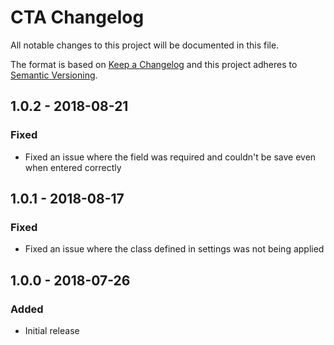 # CTA Changelog

All notable changes to this project will be documented in this file.

The format is based on [Keep a Changelog](http://keepachangelog.com/) and this project adheres to [Semantic Versioning](http://semver.org/).

## 1.0.2 - 2018-08-21
### Fixed
- Fixed an issue where the field was required and couldn't be save even when entered correctly

## 1.0.1 - 2018-08-17
### Fixed
- Fixed an issue where the class defined in settings was not being applied

## 1.0.0 - 2018-07-26
### Added
- Initial release
